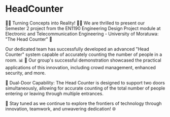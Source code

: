 # HeadCounter
 
🔌📡 Turning Concepts into Reality! 🧑‍🔬
We are thrilled to present our Semester 2 project from the EN1190 Engineering Design Project module at Electronic and Telecommunication Engineering - University of Moratuwa: "The Head Counter" 🚀

Our dedicated team has successfully developed an advanced "Head Counter" system capable of accurately counting the number of people in a room. 📊
🎉 Our group's successful demonstration showcased the practical applications of this innovation, including crowd management, enhanced security, and more.

📍 Dual-Door Capability: The Head Counter is designed to support two doors simultaneously, allowing for accurate counting of the total number of people entering or leaving through multiple entrances.

🔗 Stay tuned as we continue to explore the frontiers of technology through innovation, teamwork, and unwavering dedication! 🌐
